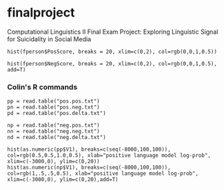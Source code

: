 # finalproject

Computational Linguistics II Final Exam Project: Exploring Linguistic Signal for Suicidality in Social Media

```
hist(fperson$PosScore, breaks = 20, xlim=c(0,2), col=rgb(0,0,1,0.5))

hist(fperson$NegScore, breaks = 20, xlim=c(0,2), col=rgb(0,0,1,0.5), add=T)
```

### Colin's R commands

```
pp = read.table("pos.pos.txt")
pn = read.table("pos.neg.txt")
pd = read.table("pos.delta.txt")

np = read.table("neg.pos.txt")
nn = read.table("neg.neg.txt")
nd = read.table("neg.delta.txt")

hist(as.numeric(pp$V1), breaks=c(seq(-8000,100,100)), col=rgb(0.5,0.5,1.0,0.5), xlab="positive language model log-prob", xlim=c(-3000,0), ylim=c(0,20))
hist(as.numeric(np$V1), breaks=c(seq(-8000,100,100)), col=rgb(1,.5,.5,0.5), xlab="positive language model log-prob", xlim=c(-3000,0), ylim=c(0,20),add=T)
```
